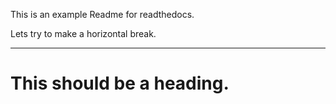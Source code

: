 This is an example Readme for readthedocs.

Lets try to make a horizontal break.

---

# This should be a heading.